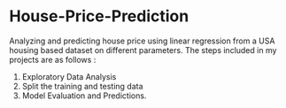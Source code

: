 # House-Price-Prediction
Analyzing and predicting house price using linear regression from a USA housing based dataset on different parameters. The steps included in my projects are as follows :
1) Exploratory Data Analysis 
2) Split the training and testing data
3) Model Evaluation and Predictions.
